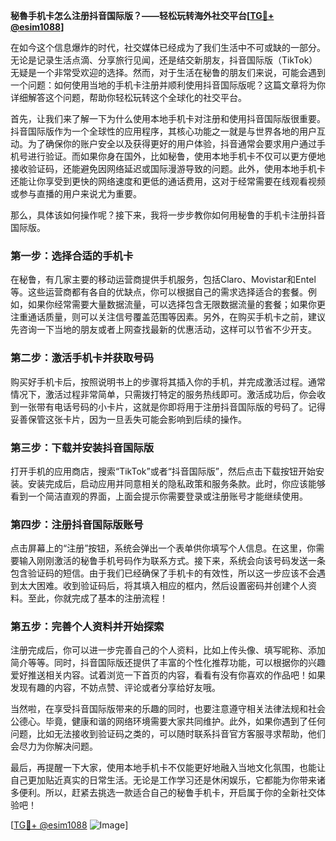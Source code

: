 **秘魯手机卡怎么注册抖音国际版？——轻松玩转海外社交平台[[TG💪+ @esim1088](https://t.me/s/esim1088)]**

在如今这个信息爆炸的时代，社交媒体已经成为了我们生活中不可或缺的一部分。无论是记录生活点滴、分享旅行见闻，还是结交新朋友，抖音国际版（TikTok）无疑是一个非常受欢迎的选择。然而，对于生活在秘鲁的朋友们来说，可能会遇到一个问题：如何使用当地的手机卡注册并顺利使用抖音国际版呢？这篇文章将为你详细解答这个问题，帮助你轻松玩转这个全球化的社交平台。

首先，让我们来了解一下为什么使用本地手机卡对注册和使用抖音国际版很重要。抖音国际版作为一个全球性的应用程序，其核心功能之一就是与世界各地的用户互动。为了确保你的账户安全以及获得更好的用户体验，抖音通常会要求用户通过手机号进行验证。而如果你身在国外，比如秘鲁，使用本地手机卡不仅可以更方便地接收验证码，还能避免因网络延迟或国际漫游导致的问题。此外，使用本地手机卡还能让你享受到更快的网络速度和更低的通话费用，这对于经常需要在线观看视频或参与直播的用户来说尤为重要。

那么，具体该如何操作呢？接下来，我将一步步教你如何用秘鲁的手机卡注册抖音国际版。

### 第一步：选择合适的手机卡

在秘鲁，有几家主要的移动运营商提供手机服务，包括Claro、Movistar和Entel等。这些运营商都有各自的优缺点，你可以根据自己的需求选择适合的套餐。例如，如果你经常需要大量数据流量，可以选择包含无限数据流量的套餐；如果你更注重通话质量，则可以关注信号覆盖范围等因素。另外，在购买手机卡之前，建议先咨询一下当地的朋友或者上网查找最新的优惠活动，这样可以节省不少开支。

### 第二步：激活手机卡并获取号码

购买好手机卡后，按照说明书上的步骤将其插入你的手机，并完成激活过程。通常情况下，激活过程非常简单，只需拨打特定的服务热线即可。激活成功后，你会收到一张带有电话号码的小卡片，这就是你即将用于注册抖音国际版的号码了。记得妥善保管这张卡片，因为一旦丢失可能会影响到后续的操作。

### 第三步：下载并安装抖音国际版

打开手机的应用商店，搜索“TikTok”或者“抖音国际版”，然后点击下载按钮开始安装。安装完成后，启动应用并同意相关的隐私政策和服务条款。此时，你应该能够看到一个简洁直观的界面，上面会提示你需要登录或注册账号才能继续使用。

### 第四步：注册抖音国际版账号

点击屏幕上的“注册”按钮，系统会弹出一个表单供你填写个人信息。在这里，你需要输入刚刚激活的秘鲁手机号码作为联系方式。接下来，系统会向该号码发送一条包含验证码的短信。由于我们已经确保了手机卡的有效性，所以这一步应该不会遇到太大困难。收到验证码后，将其填入相应的框内，然后设置密码并创建个人资料。至此，你就完成了基本的注册流程！

### 第五步：完善个人资料并开始探索

注册完成后，你可以进一步完善自己的个人资料，比如上传头像、填写昵称、添加简介等等。同时，抖音国际版还提供了丰富的个性化推荐功能，可以根据你的兴趣爱好推送相关内容。试着浏览一下首页的内容，看看有没有你喜欢的作品吧！如果发现有趣的内容，不妨点赞、评论或者分享给好友哦。

当然啦，在享受抖音国际版带来的乐趣的同时，也要注意遵守相关法律法规和社会公德心。毕竟，健康和谐的网络环境需要大家共同维护。此外，如果你遇到了任何问题，比如无法接收到验证码之类的，可以随时联系抖音官方客服寻求帮助，他们会尽力为你解决问题。

最后，再提醒一下大家，使用本地手机卡不仅能更好地融入当地文化氛围，也能让自己更加贴近真实的日常生活。无论是工作学习还是休闲娱乐，它都能为你带来诸多便利。所以，赶紧去挑选一款适合自己的秘鲁手机卡，开启属于你的全新社交体验吧！

[[TG💪+ @esim1088](https://t.me/s/esim1088) ![Image](https://i.postimg.cc/4NQfJmqS/Snipaste-2025-05-13-00-14-12.png)]